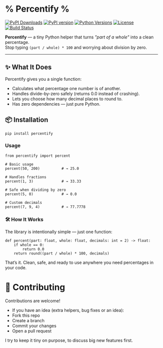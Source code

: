 #                                              % Percentify %
[![PyPI Downloads](https://static.pepy.tech/personalized-badge/percentify?period=total&units=INTERNATIONAL_SYSTEM&left_color=BLACK&right_color=GREEN&left_text=downloads)](https://pepy.tech/projects/percentify)
[![PyPI version](https://img.shields.io/pypi/v/percentify.svg?style=flat&color=blue)](https://pypi.org/project/percentify/)
[![Python Versions](https://img.shields.io/pypi/pyversions/percentify.svg?style=flat&color=green)](https://pypi.org/project/percentify/)
[![License](https://img.shields.io/pypi/l/percentify.svg?style=flat&color=orange)](LICENSE)
[![Build Status](https://github.com/data-centt/percentify/actions/workflows/python-app.yml/badge.svg)](https://github.com/data-centt/percentify/actions/workflows/python-app.yml)

**Percentify** — a tiny Python helper that turns *"part of a whole"* into a clean percentage.  
Stop typing `(part / whole) * 100` and worrying about division by zero.

---

## ✨ What It Does

Percentify gives you a single function:

- Calculates what percentage one number is of another.
- Handles divide-by-zero safely (returns 0.0 instead of crashing).
- Lets you choose how many decimal places to round to.
- Has zero dependencies — just pure Python.

## 📦 Installation
```
pip install percentify
```

### Usage
```
from percentify import percent

# Basic usage
percent(50, 200)          # → 25.0

# Handles fractions
percent(1, 3)             # → 33.33

# Safe when dividing by zero
percent(5, 0)             # → 0.0

# Custom decimals
percent(7, 9, 4)          # → 77.7778
```

### 🛠️ How It Works

The library is intentionally simple — just one function:
```
def percent(part: float, whole: float, decimals: int = 2) -> float:
    if whole == 0:
        return 0.0
    return round((part / whole) * 100, decimals)
```
That’s it. Clean, safe, and ready to use anywhere you need percentages in your code.

# 🤝 Contributing

Contributions are welcome!
- If you have an idea (extra helpers, bug fixes or an idea):
- Fork this repo
- Create a branch
- Commit your changes
- Open a pull request

I try to keep it tiny on purpose, to discuss big new features first.
